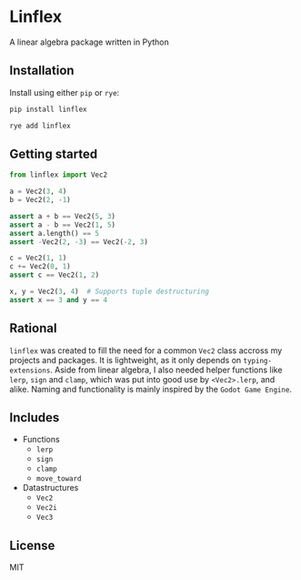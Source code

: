 # Linflex

A linear algebra package written in Python

## Installation

Install using either `pip` or `rye`:

```bash
pip install linflex
```

```bash
rye add linflex
```

## Getting started

```python
from linflex import Vec2

a = Vec2(3, 4)
b = Vec2(2, -1)

assert a + b == Vec2(5, 3)
assert a - b == Vec2(1, 5)
assert a.length() == 5
assert -Vec2(2, -3) == Vec2(-2, 3)

c = Vec2(1, 1)
c += Vec2(0, 1)
assert c == Vec2(1, 2)

x, y = Vec2(3, 4)  # Supports tuple destructuring
assert x == 3 and y == 4
```

## Rational

`linflex` was created to fill the need for a common `Vec2` class accross my projects and packages. It is lightweight, as it only depends on `typing-extensions`. Aside from linear algebra, I also needed helper functions like `lerp`, `sign` and `clamp`, which was put into good use by `<Vec2>.lerp`, and alike. Naming and functionality is mainly inspired by the `Godot Game Engine`.

## Includes

- Functions
  - `lerp`
  - `sign`
  - `clamp`
  - `move_toward`
- Datastructures
  - `Vec2`
  - `Vec2i`
  - `Vec3`

## License

MIT
